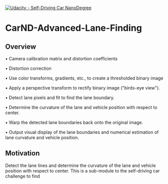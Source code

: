 [![Udacity - Self-Driving Car NanoDegree](https://s3.amazonaws.com/udacity-sdc/github/shield-carnd.svg)](http://www.udacity.com/drive)

# CarND-Advanced-Lane-Finding

## Overview

•	Camera calibration matrix and distortion coefficients

•	Distortion correction

•	Use color transforms, gradients, etc., to create a thresholded binary image

•	Apply a perspective transform to rectify binary image ("birds-eye view").

•	Detect lane pixels and fit to find the lane boundary.

•	Determine the curvature of the lane and vehicle position with respect to center.

•	Warp the detected lane boundaries back onto the original image.

•	Output visual display of the lane boundaries and numerical estimation of lane curvature and vehicle position.

## Motivation

Detect the lane lines and determine the curvature of the lane and vehicle position with respect to center.  This is a sub-module to the self-driving car challenge to find 


